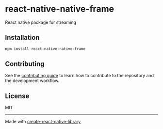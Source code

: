 # react-native-native-frame

React native package for streaming

## Installation

```sh
npm install react-native-native-frame
```

## Contributing

See the [contributing guide](CONTRIBUTING.md) to learn how to contribute to the repository and the development workflow.

## License

MIT

---

Made with [create-react-native-library](https://github.com/callstack/react-native-builder-bob)

